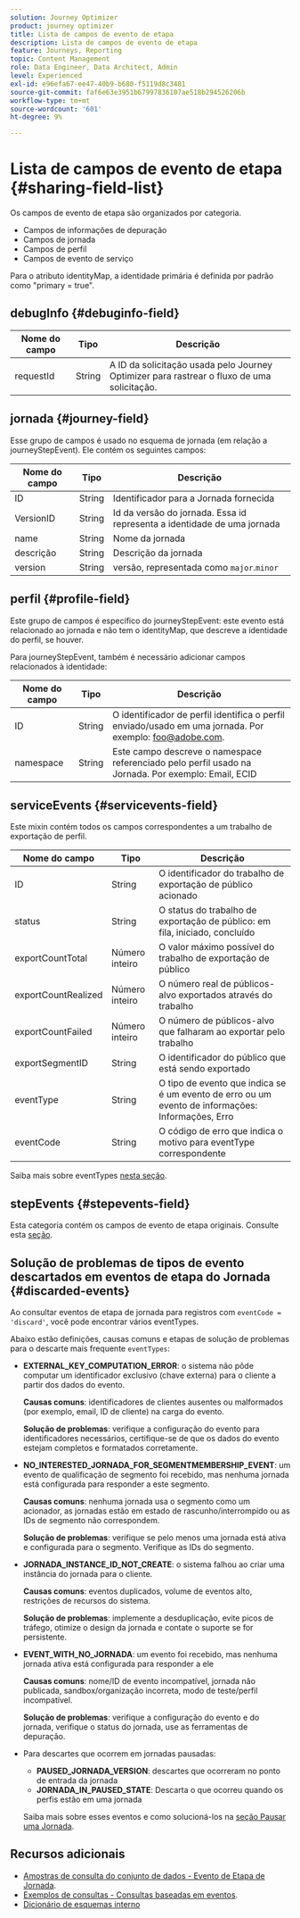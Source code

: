 ```yaml
---
solution: Journey Optimizer
product: journey optimizer
title: Lista de campos de evento de etapa
description: Lista de campos de evento de etapa
feature: Journeys, Reporting
topic: Content Management
role: Data Engineer, Data Architect, Admin
level: Experienced
exl-id: e96efa67-ee47-40b9-b680-f5119d8c3481
source-git-commit: faf6e63e3951b67997836107ae518b294526206b
workflow-type: tm+mt
source-wordcount: '601'
ht-degree: 9%

---
```


# Lista de campos de evento de etapa {#sharing-field-list}

Os campos de evento de etapa são organizados por categoria.

* Campos de informações de depuração
* Campos de jornada
* Campos de perfil
* Campos de evento de serviço

Para o atributo identityMap, a identidade primária é definida por padrão como &quot;primary = true&quot;.

## debugInfo {#debuginfo-field}

| Nome do campo | Tipo | Descrição |
|---|---|------------|
| requestId | String | A ID da solicitação usada pelo Journey Optimizer para rastrear o fluxo de uma solicitação. |

## jornada {#journey-field}

Esse grupo de campos é usado no esquema de jornada (em relação a journeyStepEvent). Ele contém os seguintes campos:

| Nome do campo | Tipo | Descrição |
|---|---|------------|
| ID | String | Identificador para a Jornada fornecida |
| VersionID | String | Id da versão do jornada. Essa id representa a identidade de uma jornada |
| name | String | Nome da jornada |
| descrição | String | Descrição da jornada |
| version | String | versão, representada como `major`.`minor` |

## perfil {#profile-field}

Este grupo de campos é específico do journeyStepEvent: este evento está relacionado ao jornada e não tem o identityMap, que descreve a identidade do perfil, se houver.

Para journeyStepEvent, também é necessário adicionar campos relacionados à identidade:

| Nome do campo | Tipo | Descrição |
|---|---|------------|
| ID | String | O identificador de perfil identifica o perfil enviado/usado em uma jornada. Por exemplo: foo@adobe.com. |
| namespace | String | Este campo descreve o namespace referenciado pelo perfil usado na Jornada. Por exemplo: Email, ECID |

## serviceEvents {#servicevents-field}

Este mixin contém todos os campos correspondentes a um trabalho de exportação de perfil.

| Nome do campo | Tipo | Descrição |
|---|---|------------|
| ID | String | O identificador do trabalho de exportação de público acionado |
| status | String | O status do trabalho de exportação de público: em fila, iniciado, concluído |
| exportCountTotal | Número inteiro | O valor máximo possível do trabalho de exportação de público |
| exportCountRealized | Número inteiro | O número real de públicos-alvo exportados através do trabalho |
| exportCountFailed | Número inteiro | O número de públicos-alvo que falharam ao exportar pelo trabalho |
| exportSegmentID | String | O identificador do público que está sendo exportado |
| eventType | String | O tipo de evento que indica se é um evento de erro ou um evento de informações: Informações, Erro |
| eventCode | String | O código de erro que indica o motivo para eventType correspondente |

Saiba mais sobre eventTypes [nesta seção](#discarded-events).

## stepEvents {#stepevents-field}

Esta categoria contém os campos de evento de etapa originais. Consulte esta [seção](../reports/sharing-legacy-fields.md).


## Solução de problemas de tipos de evento descartados em eventos de etapa do Jornada  {#discarded-events}

Ao consultar eventos de etapa de jornada para registros com `eventCode = 'discard'`, você pode encontrar vários eventTypes.

Abaixo estão definições, causas comuns e etapas de solução de problemas para o descarte mais frequente `eventTypes`:

* **EXTERNAL_KEY_COMPUTATION_ERROR**: o sistema não pôde computar um identificador exclusivo (chave externa) para o cliente a partir dos dados do evento.

  **Causas comuns**: identificadores de clientes ausentes ou malformados (por exemplo, email, ID de cliente) na carga do evento.

  **Solução de problemas**: verifique a configuração do evento para identificadores necessários, certifique-se de que os dados do evento estejam completos e formatados corretamente.

* **NO_INTERESTED_JORNADA_FOR_SEGMENTMEMBERSHIP_EVENT**: um evento de qualificação de segmento foi recebido, mas nenhuma jornada está configurada para responder a este segmento.

  **Causas comuns**: nenhuma jornada usa o segmento como um acionador, as jornadas estão em estado de rascunho/interrompido ou as IDs de segmento não correspondem.

  **Solução de problemas**: verifique se pelo menos uma jornada está ativa e configurada para o segmento. Verifique as IDs do segmento.

* **JORNADA_INSTANCE_ID_NOT_CREATE**: o sistema falhou ao criar uma instância do jornada para o cliente.

  **Causas comuns**: eventos duplicados, volume de eventos alto, restrições de recursos do sistema.

  **Solução de problemas**: implemente a desduplicação, evite picos de tráfego, otimize o design da jornada e contate o suporte se for persistente.

* **EVENT_WITH_NO_JORNADA**: um evento foi recebido, mas nenhuma jornada ativa está configurada para responder a ele

  **Causas comuns**: nome/ID de evento incompatível, jornada não publicada, sandbox/organização incorreta, modo de teste/perfil incompatível.

  **Solução de problemas**: verifique a configuração do evento e do jornada, verifique o status do jornada, use as ferramentas de depuração.

* Para descartes que ocorrem em jornadas pausadas:

   * **PAUSED_JORNADA_VERSION**: descartes que ocorreram no ponto de entrada da jornada
   * **JORNADA_IN_PAUSED_STATE**: Descarta o que ocorreu quando os perfis estão em uma jornada

  Saiba mais sobre esses eventos e como solucioná-los na [seção Pausar uma Jornada](../building-journeys/journey-pause.md#troubleshoot-profile-discards-in-paused-journeys).

## Recursos adicionais

* [Amostras de consulta do conjunto de dados - Evento de Etapa de Jornada](../data/datasets-query-examples.md#journey-step-event).
* [Exemplos de consultas - Consultas baseadas em eventos](query-examples.md#event-based-queries).
* [Dicionário de esquemas interno](https://experienceleague.adobe.com/tools/ajo-schemas/schema-dictionary.html?lang=pt-BR)

